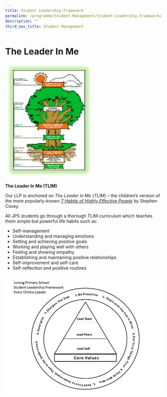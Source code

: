 ```yaml
---
title: Student Leadership Framework
permalink: /programme/Student-Management/Student-Leadership-Framework/
description: ""
third_nav_title: Student Management
---
```

The Leader In Me
============================
![](/images/TLIM01.jpg)

**The Leader In Me (TLIM)**

Our LLP is anchored on _The Leader in Me_ (_TLIM_) – the children’s version of the more popularly-known [_7 Habits of Highly Effective People_](https://jurongpri.moe.edu.sg/qql/slot/u560/Programme/Every%20Child%20Is%20a%20Leader/7HabitsTree.pdf) by Stephen Covey.

All JPS students go through a thorough TLIM curriculum which teaches them simple but powerful life habits such as:

* Self-management
* Understanding and managing emotions
* Setting and achieving positive goals
* Working and playing well with others
* Feeling and showing empathy
* Establishing and maintaining positive relationships
* Self-improvement and self-care
* Self-reflection and positive routines

![](/images/New_student%20leadership%20framework_2015.jpg)